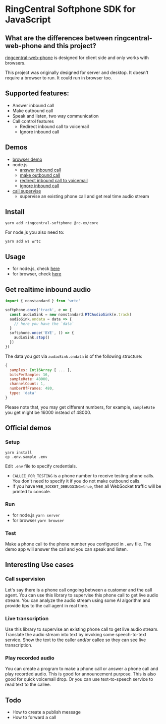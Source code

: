 # RingCentral Softphone SDK for JavaScript

## What are the differences between ringcentral-web-phone and this project?

[ringcentral-web-phone](https://github.com/ringcentral/ringcentral-web-phone) is designed for client side and only works with browsers.

This project was originally designed for server and desktop. It doesn't require a browser to run. It could run in browser too.


## Supported features:

- Answer inbound call
- Make outbound call
- Speak and listen, two way communication
- Call control features
    - Redirect inbound call to voicemail
    - Ignore inbound call


## Demos

- [browser demo](./demos/browser)
- node.js
    - [answer inbound call](./demos/node/answer-and-talk.js)
    - [make outbound call](./demos/node/outbound-call.js)
    - [redirect inbound call to voicemail](./demos/node/to-voicemail.js)
    - [ignore inbound call](./demos/node/ignore.js)
- [call supervise](https://github.com/tylerlong/ringcentral-call-supervise-demo)
    - supervise an existing phone call and get real time audio stream


## Install

```
yarn add ringcentral-softphone @rc-ex/core
```

For node.js you also need to:

```
yarn add ws wrtc
```


## Usage

- for node.js, check [here](./demos/node)
- for browser, check [here](./demos/browser)


## Get realtime inbound audio

```js
import { nonstandard } from 'wrtc'

softphone.once('track', e => {
  const audioSink = new nonstandard.RTCAudioSink(e.track)
  audioSink.ondata = data => {
    // here you have the `data`
  }
  softphone.once('BYE', () => {
    audioSink.stop()
  })
})
```

The data you got via `audioSink.ondata` is of the following structure:

```js
{
  samples: Int16Array [ ... ],
  bitsPerSample: 16,
  sampleRate: 48000,
  channelCount: 1,
  numberOfFrames: 480,
  type: 'data'
}
```

Please note that, you may get different numbers, for example, `sampleRate` you get might be 16000 instead of 48000.


## Official demos

### Setup

```
yarn install
cp .env.sample .env
```

Edit `.env` file to specify credentials.

- `CALLEE_FOR_TESTING` is a phone number to receive testing phone calls. You don't need to specify it if you do not make outbound calls.
- If you have `WEB_SOCKET_DEBUGGING=true`, then all WebSocket traffic will be printed to console.


### Run

- for node.js `yarn server`
- for browser `yarn browser`


### Test

Make a phone call to the phone number you configured in `.env` file. The demo app will answer the call and you can speak and listen.


## Interesting Use cases

### Call supervision

Let's say there is a phone call ongoing between a customer and the call agent.
You can use this library to supervise this phone call to get live audio stream.
You can analyze the audio stream using some AI algorithm and provide tips to the call agent in real time.


### Live transcription

Use this library to supervise an existing phone call to get live audio stream.
Translate the audio stream into text by invoking some speech-to-text service.
Show the text to the caller and/or callee so they can see live transcription.


### Play recorded audio

You can create a program to make a phone call or answer a phone call and play recorded audio.
This is good for announcement purpose. This is also good for quick voicemail drop.
Or you can use text-to-speech service to read text to the callee.


## Todo

- How to create a publish message
- How to forward a call
